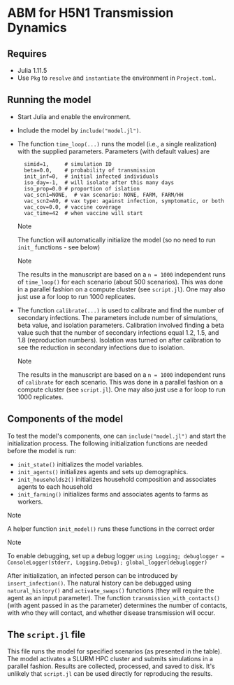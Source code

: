 # ABM for H5N1 Transmission Dynamics

## Requires
- Julia 1.11.5 
- Use `Pkg` to `resolve` and `instantiate` the environment in `Project.toml`. 

## Running the model
- Start Julia and enable the environment.
- Include the model by `include("model.jl")`.
- The function `time_loop(...)` runs the model (i.e., a single realization) with the supplied parameters. Parameters (with default values) are 
  ```
    simid=1,     # simulation ID
    beta=0.0,    # probability of transmission 
    init_inf=0,  # initial infected individuals
    iso_day=-1,  # will isolate after this many days
    iso_prop=0.0 # proportion of islation
    vac_scn1=NONE,  # vax scenario: NONE, FARM, FARM/HH
    vac_scn2=A0, # vax type: against infection, symptomatic, or both
    vac_cov=0.0, # vaccine coverage
    vac_time=42  # when vaccine will start
  ```
  > [!NOTE]  
  > The function will automatically initialize the model (so no need to run `init_` functions - see below)

  > [!NOTE]  
  > The results in the manuscript are based on a `n = 1000` independent runs of `time_loop()` for each scenario (about 500 scenarios). This was done in a parallel fashion on a compute cluster (see `script.jl`). One may also just use a for loop to run 1000 replicates. 

- The function `calibrate(...)` is used to calibrate and find the number of secondary infections. The parameters include number of simulations, beta value, and isolation parameters. Calibration involved finding a beta value such that the number of secondary infections equal 1.2, 1.5, and 1.8 (reproduction numbers). Isolation was turned on after calibration to see the reduction in secondary infections due to isolation.
  > [!NOTE]  
  > The results in the manuscript are based on a `n = 1000` independent runs of `calibrate` for each scenario. This was done in a parallel fashion on a compute cluster (see `script.jl`). One may also just use a for loop to run 1000 replicates. 

## Components of the model

To test the model's components, one can `include("model.jl")` and start the initialization process. The following initialization functions are needed before the model is run: 
  - `init_state()` initializes the model variables. 
  - `init_agents()` initializes agents and sets up demographics.
  - `init_households2()` initializes household composition and associates agents to each household
  - `init_farming()` initializes farms and associates agents to farms as workers.   

> [!NOTE]  
> A helper function `init_model()` runs these functions in the correct order

> [!NOTE]  
> To enable debugging, set up a debug logger `using Logging; debuglogger = ConsoleLogger(stderr, Logging.Debug); global_logger(debuglogger)`

After initialization, an infected person can be introduced by `insert_infection()`. The natural history can be debugged using `natural_history()` and `activate_swaps()` functions (they will require the agent as an input parameter). The function `transmission_with_contacts()` (with agent passed in as the parameter) determines the number of contacts, with who they will contact, and whether disease transmission will occur. 

## The `script.jl` file
This file runs the model for specified scenarios (as presented in the table). The model activates a SLURM HPC cluster and submits simulations in a parallel fashion. Results are collected, processed, and saved to disk. It's unlikely that `script.jl` can be used directly for reproducing the results.